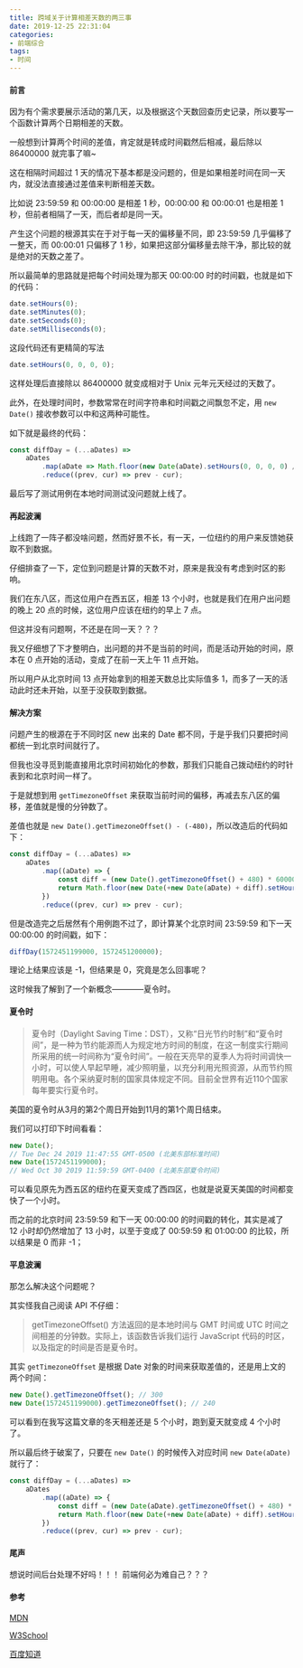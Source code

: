 ```yaml
---
title: 跨域关于计算相差天数的两三事
date: 2019-12-25 22:31:04
categories:
- 前端综合
tags:
- 时间
---
```


#### 前言

因为有个需求要展示活动的第几天，以及根据这个天数回查历史记录，所以要写一个函数计算两个日期相差的天数。

一般想到计算两个时间的差值，肯定就是转成时间戳然后相减，最后除以 86400000 就完事了嘛~ 

这在相隔时间超过 1 天的情况下基本都是没问题的，但是如果相差时间在同一天内，就没法直接通过差值来判断相差天数。

比如说 23:59:59 和 00:00:00 是相差 1 秒，00:00:00 和 00:00:01 也是相差 1 秒，但前者相隔了一天，而后者却是同一天。

产生这个问题的根源其实在于对于每一天的偏移量不同，即 23:59:59 几乎偏移了一整天，而 00:00:01 只偏移了 1 秒，如果把这部分偏移量去除干净，那比较的就是绝对的天数之差了。

所以最简单的思路就是把每个时间处理为那天 00:00:00 时的时间戳，也就是如下的代码：

```javascript
date.setHours(0);
date.setMinutes(0);
date.setSeconds(0);
date.setMilliseconds(0);
```

这段代码还有更精简的写法

```javascript
date.setHours(0, 0, 0, 0);
```

这样处理后直接除以 86400000 就变成相对于 Unix 元年元天经过的天数了。

此外，在处理时间时，参数常常在时间字符串和时间戳之间飘忽不定，用 `new Date()` 接收参数可以中和这两种可能性。

如下就是最终的代码：

```javascript
const diffDay = (...aDates) =>
    aDates
        .map(aDate => Math.floor(new Date(aDate).setHours(0, 0, 0, 0) / 86400000))
        .reduce((prev, cur) => prev - cur);
```

最后写了测试用例在本地时间测试没问题就上线了。

#### 再起波澜

上线跑了一阵子都没啥问题，然而好景不长，有一天，一位纽约的用户来反馈她获取不到数据。

仔细排查了一下，定位到问题是计算的天数不对，原来是我没有考虑到时区的影响。

我们在东八区，而这位用户在西五区，相差 13 个小时，也就是我们在用户出问题的晚上 20 点的时候，这位用户应该在纽约的早上 7 点。

但这并没有问题啊，不还是在同一天？？？

我又仔细想了下才整明白，出问题的并不是当前的时间，而是活动开始的时间，原本在 0 点开始的活动，变成了在前一天上午 11 点开始。

所以用户从北京时间 13 点开始拿到的相差天数总比实际值多 1，而多了一天的活动此时还未开始，以至于没获取到数据。

#### 解决方案

问题产生的根源在于不同时区 new 出来的 Date 都不同，于是乎我们只要把时间都统一到北京时间就行了。

但我也没寻觅到能直接用北京时间初始化的参数，那我们只能自己拨动纽约的时针表到和北京时间一样了。

于是就想到用 `getTimezoneOffset` 来获取当前时间的偏移，再减去东八区的偏移，差值就是慢的分钟数了。

差值也就是 `new Date().getTimezoneOffset() - (-480)`，所以改造后的代码如下：

```javascript
const diffDay = (...aDates) =>
    aDates
        .map((aDate) => {
            const diff = (new Date().getTimezoneOffset() + 480) * 60000;
            return Math.floor(new Date(+new Date(aDate) + diff).setHours(0, 0, 0, 0) / 86400000);
        })
        .reduce((prev, cur) => prev - cur);
```

但是改造完之后居然有个用例跑不过了，即计算某个北京时间 23:59:59 和下一天 00:00:00 的时间戳，如下：

```javascript
diffDay(1572451199000, 1572451200000);
```

理论上结果应该是 -1，但结果是 0，究竟是怎么回事呢？

这时候我了解到了一个新概念————夏令时。

#### 夏令时

> 夏令时（Daylight Saving Time：DST），又称“日光节约时制”和“夏令时间”，是一种为节约能源而人为规定地方时间的制度，在这一制度实行期间所采用的统一时间称为“夏令时间”。一般在天亮早的夏季人为将时间调快一小时，可以使人早起早睡，减少照明量，以充分利用光照资源，从而节约照明用电。各个采纳夏时制的国家具体规定不同。目前全世界有近110个国家每年要实行夏令时。

美国的夏令时从3月的第2个周日开始到11月的第1个周日结束。

我们可以打印下时间看看：

```javascript
new Date();
// Tue Dec 24 2019 11:47:55 GMT-0500 (北美东部标准时间)
new Date(1572451199000);
// Wed Oct 30 2019 11:59:59 GMT-0400 (北美东部夏令时间)
```

可以看见原先为西五区的纽约在夏天变成了西四区，也就是说夏天美国的时间都变快了一个小时。

而之前的北京时间 23:59:59 和下一天 00:00:00 的时间戳的转化，其实是减了 12 小时却仍然增加了 13 小时，以至于变成了 00:59:59 和 01:00:00 的比较，所以结果是 0 而非 -1；

#### 平息波澜

那怎么解决这个问题呢？

其实怪我自己阅读 API 不仔细：

> getTimezoneOffset() 方法返回的是本地时间与 GMT 时间或 UTC 时间之间相差的分钟数。实际上，该函数告诉我们运行 JavaScript 代码的时区，以及指定的时间是否是夏令时。

其实 `getTimezoneOffset` 是根据 Date 对象的时间来获取差值的，还是用上文的两个时间：

```javascript
new Date().getTimezoneOffset(); // 300
new Date(1572451199000).getTimezoneOffset(); // 240
```

可以看到在我写这篇文章的冬天相差还是 5 个小时，跑到夏天就变成 4 个小时了。

所以最后终于破案了，只要在 `new Date()` 的时候传入对应时间 `new Date(aDate)` 就行了：

```javascript
const diffDay = (...aDates) =>
    aDates
        .map((aDate) => {
            const diff = (new Date(aDate).getTimezoneOffset() + 480) * 60000;
            return Math.floor(new Date(+new Date(aDate) + diff).setHours(0, 0, 0, 0) / 86400000);
        })
        .reduce((prev, cur) => prev - cur);
```

#### 尾声

想说时间后台处理不好吗！！！ 前端何必为难自己？？？

#### 参考

[MDN](https://developer.mozilla.org/zh-CN/docs/Web/JavaScript/Reference/Global_Objects/Date/getTimezoneOffset "getTimezoneOffset")

[W3School](https://www.w3school.com.cn/jsref/jsref_getTimezoneOffset.asp "getTimezoneOffset")

[百度知道](https://zhidao.baidu.com/question/432974345139288444.html "夏令时")